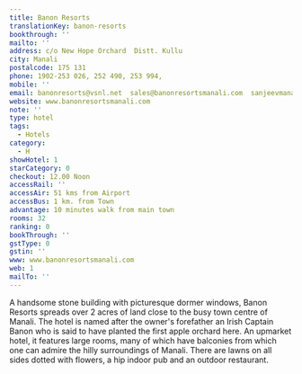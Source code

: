 ```yaml
---
title: Banon Resorts
translationKey: banon-resorts
bookthrough: ''
mailto: ''
address: c/o New Hope Orchard  Distt. Kullu
city: Manali
postalcode: 175 131
phone: 1902-253 026, 252 490, 253 994,
mobile: ''
email: banonresorts@vsnl.net  sales@banonresortsmanali.com  sanjeevmanali@gmail.com
website: www.banonresortsmanali.com
note: ''
type: hotel
tags:
  - Hotels
category:
  - H
showHotel: 1
starCategory: 0
checkout: 12.00 Noon
accessRail: ''
accessAir: 51 kms from Airport
accessBus: 1 km. from Town
advantage: 10 minutes walk from main town
rooms: 32
ranking: 0
bookThrough: ''
gstType: 0
gstin: ''
www: www.banonresortsmanali.com
web: 1
mailTo: ''
---
```







A handsome stone building with picturesque dormer windows, Banon Resorts spreads over 2 acres of land close to the busy town centre of Manali.     The hotel is named after the owner's forefather an Irish Captain Banon who is said to have planted the first apple orchard here.     An upmarket hotel, it features large  rooms, many of which have balconies from which one can admire the hilly surroundings of Manali.   There are lawns on all sides dotted with flowers, a hip indoor pub and an outdoor restaurant.